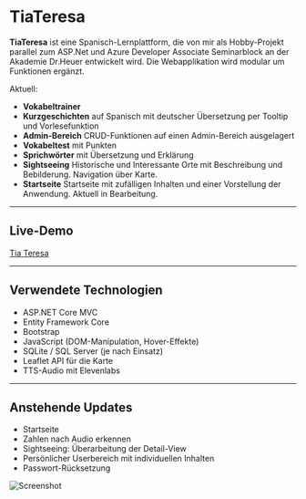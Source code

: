 # TiaTeresa

**TiaTeresa** ist eine Spanisch-Lernplattform, die von mir als Hobby-Projekt parallel zum ASP.Net und Azure Developer Associate Seminarblock an der Akademie Dr.Heuer entwickelt wird. Die Webapplikation wird modular um Funktionen ergänzt. 

Aktuell:
-  **Vokabeltrainer** 
-  **Kurzgeschichten** auf Spanisch mit deutscher Übersetzung per Tooltip und Vorlesefunktion
-  **Admin-Bereich** CRUD-Funktionen auf einen Admin-Bereich ausgelagert
-  **Vokabeltest** mit Punkten
-  **Sprichwörter** mit Übersetzung und Erklärung
-  **Sightseeing** Historische und Interessante Orte mit Beschreibung und Bebilderung. Navigation über Karte.
-  **Startseite** Startseite mit zufälligen Inhalten und einer Vorstellung der Anwendung. Aktuell in Bearbeitung.

---
## Live-Demo  
[Tia Teresa](https://tiateresa.azurewebsites.net/)

---

## Verwendete Technologien

- ASP.NET Core MVC
- Entity Framework Core
- Bootstrap
- JavaScript (DOM-Manipulation, Hover-Effekte)
- SQLite / SQL Server (je nach Einsatz)
- Leaflet API für die Karte
- TTS-Audio mit Elevenlabs

---

## Anstehende Updates

- Startseite
- Zahlen nach Audio erkennen
- Sightseeing: Überarbeitung der Detail-View
- Persönlicher Userbereich mit individuellen Inhalten
- Passwort-Rücksetzung


![Screenshot](tiascreenshot.png)
